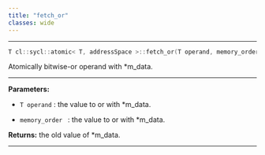 ```yaml
---
title: "fetch_or"
classes: wide
---
```


---

```cpp
T cl::sycl::atomic< T, addressSpace >::fetch_or(T operand, memory_order=memory_order::relaxed)
```


Atomically bitwise-or operand with *m_data.


---
**Parameters:**

 - `T operand`
: the value to or with *m_data.

 - `memory_order `
: the value to or with *m_data.

**Returns:** the old value of *m_data.

---
